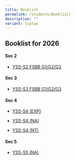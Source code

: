 ```yaml
---
title: Booklist
permalink: /students/Booklist/
description: ""
variant: tiptap
---
```

<h2>Booklist for 2026</h2>
<h4></h4>
<h4>Sec 2</h4>
<ul data-tight="true" class="tight">
<li>
<p><a href="/files/Students/Booklist/BOOKLIST_S2_2026.pdf" rel="noopener noreferrer nofollow" target="_blank">YSS-S2 FSBB G1/G2/G3</a>
</p>
</li>
</ul>
<h4>Sec 3</h4>
<ul data-tight="true" class="tight">
<li>
<p><a href="/files/Students/Booklist/BOOKLIST_S3_2026.pdf" rel="noopener noreferrer nofollow" target="_blank">YSS-S3 FSBB G1/G2/G3</a>
</p>
</li>
</ul>
<h4>Sec 4</h4>
<ul data-tight="true" class="tight">
<li>
<p><a href="/files/Students/Booklist/S4__EXP_.pdf" rel="noopener noreferrer nofollow" target="_blank">YSS-S4 (EXP)</a>
</p>
</li>
<li>
<p><a href="/files/Students/Booklist/S4__NA_.pdf" rel="noopener noreferrer nofollow" target="_blank">YSS-S4 (NA)</a>
</p>
</li>
<li>
<p><a href="/files/Students/Booklist/S4__NT_.pdf" rel="noopener noreferrer nofollow" target="_blank">YSS-S4 (NT)</a>
</p>
</li>
</ul>
<h4>Sec 5</h4>
<ul data-tight="true" class="tight">
<li>
<p><a href="/files/Students/Booklist/S5__NA_.pdf" rel="noopener noreferrer nofollow" target="_blank">YSS-S5 (NA)</a>
</p>
</li>
</ul>
<p></p>
